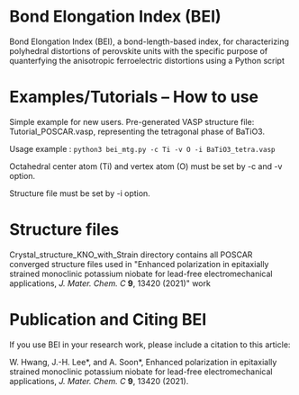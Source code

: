 # Bond Elongation Index (BEI) 
Bond Elongation Index (BEI), a bond-length-based index, for characterizing polyhedral distortions of perovskite units with the specific purpose of quanterfying the anisotropic ferroelectric distortions using a Python script

# Examples/Tutorials – How to use
Simple example for new users.
Pre-generated VASP structure file: Tutorial_POSCAR.vasp, representing the tetragonal phase of BaTiO3.

Usage example : ```python3 bei_mtg.py -c Ti -v O -i BaTiO3_tetra.vasp```

Octahedral center atom (Ti) and vertex atom (O) must be set by -c and -v option.

Structure file must be set by -i option.

# Structure files
Crystal_structure_KNO_with_Strain directory contains all POSCAR converged structure files used in "Enhanced polarization in epitaxially strained monoclinic potassium niobate for lead-free electromechanical applications, _J. Mater. Chem. C_ **9**, 13420 (2021)" work

# Publication and Citing BEI
If you use BEI in your research work, please include a citation to this article:

W. Hwang, J.-H. Lee*, and A. Soon*, Enhanced polarization in epitaxially strained monoclinic potassium niobate for lead-free electromechanical applications, _J. Mater. Chem. C_ **9**, 13420 (2021).
